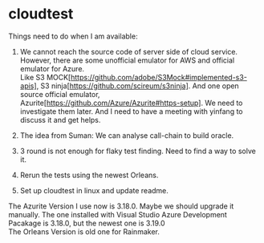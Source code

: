 # cloudtest
Things need to do when I am available:

1. We cannot reach the source code of server side of cloud service. However, there are some unofficial emulator for AWS and official emulator for Azure.  
Like S3 MOCK[https://github.com/adobe/S3Mock#implemented-s3-apis], S3 ninja[https://github.com/scireum/s3ninja]. And one open source official emulator, Azurite[https://github.com/Azure/Azurite#https-setup]. We need to investigate them later. And I need to have a meeting with yinfang to discuss it and get helps.

2. The idea from Suman: We can analyse call-chain to build oracle.

3. 3 round is not enough for flaky test finding. Need to find a way to solve it.

4. Rerun the tests using the newest Orleans.

5. Set up cloudtest in linux and update readme.

The Azurite Version I use now is 3.18.0. Maybe we should upgrade it manually. The one installed with Visual Studio Azure Development Pacakage is 3.18.0, but the newest one is 3.19.0  
The Orleans Version is old one for Rainmaker.
